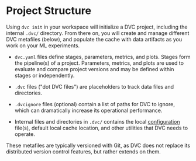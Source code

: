 # Project Structure

Using `dvc init` in your <abbr>workspace</abbr> will initialize a <abbr>DVC
project</abbr>, including the internal `.dvc/` directory. From there on, you
will create and manage different DVC metafiles (below), and populate the
<abbr>cache</abbr> with data artifacts as you work on your ML experiments.

- `dvc.yaml` files define stages, parameters, metrics, and plots. Stages form
  the pipeline(s) of a project. Parameters, metrics, and plots are used to
  evaluate and compare project versions and may be defined within stages or
  independently.

- `.dvc` files ("dot DVC files") are placeholders to track data files and
  directories.

- `.dvcignore` files (optional) contain a list of paths for DVC to ignore, which
  can dramatically increase its operational performance.

- Internal files and directories in `.dvc/` contains the local
  [configuration](/doc/command-reference/config) file(s), default local cache
  location, and other utilities that DVC needs to operate.

<admon type="info">

These metafiles are typically versioned with Git, as DVC does not replace its
distributed version control features, but rather extends on them.

</admon>
